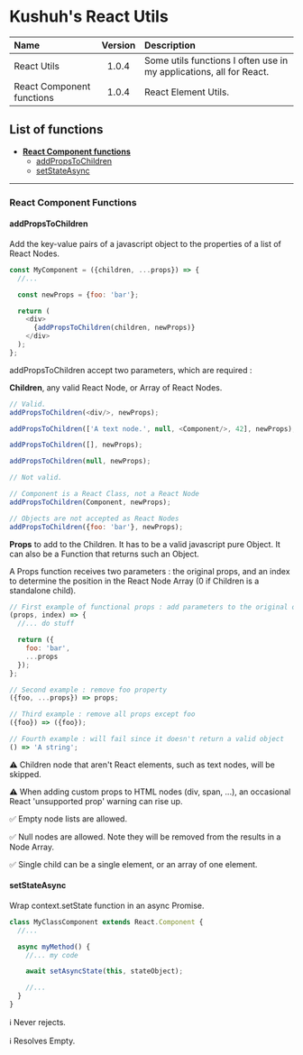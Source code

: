 # Kushuh's React Utils

|    Name     |  Version  |   Description  |
|    :---    |   :---:   |      :---      |  
| React Utils |   1.0.4   | Some utils functions I often use in my applications, all for React. |
| React Component functions |   1.0.4   | React Element Utils. |

## List of functions

* **[React Component functions](#react-component-functions)**
    * [addPropsToChildren](#addpropstochildren)
    * [setStateAsync](#setstateasync)

---
### React Component Functions

#### addPropsToChildren

Add the key-value pairs of a javascript object to the properties of a list of React Nodes.

```javascript
const MyComponent = ({children, ...props}) => {
  //...

  const newProps = {foo: 'bar'};

  return (
    <div>
      {addPropsToChildren(children, newProps)}
    </div>
  );
};
```

addPropsToChildren accept two parameters, which are required :

**Children**, any valid React Node, or Array of React Nodes.

```javascript
// Valid.
addPropsToChildren(<div/>, newProps);

addPropsToChildren(['A text node.', null, <Component/>, 42], newProps);

addPropsToChildren([], newProps);

addPropsToChildren(null, newProps);

// Not valid.

// Component is a React Class, not a React Node
addPropsToChildren(Component, newProps);

// Objects are not accepted as React Nodes
addPropsToChildren({foo: 'bar'}, newProps);
```

**Props** to add to the Children. It has to be a valid javascript pure Object. It can also be a Function that returns such an Object.

A Props function receives two parameters : the original props, and an index to determine the position in the React Node Array (0 if Children is a standalone child).
```javascript
// First example of functional props : add parameters to the original ones.
(props, index) => {
  //... do stuff

  return ({
    foo: 'bar',
    ...props
  });
};

// Second example : remove foo property
({foo, ...props}) => props;

// Third example : remove all props except foo
({foo}) => ({foo});

// Fourth example : will fail since it doesn't return a valid object
() => 'A string';
```

⚠️ Children node that aren't React elements, such as text nodes, will be skipped.

⚠️ When adding custom props to HTML nodes (div, span, ...), an occasional React 'unsupported prop' warning can rise up.

✅ Empty node lists are allowed.

✅ Null nodes are allowed. Note they will be removed from the results in a Node Array.

✅ Single child can be a single element, or an array of one element.

#### setStateAsync

Wrap context.setState function in an async Promise.

```javascript
class MyClassComponent extends React.Component {
  //...

  async myMethod() {
    //... my code

    await setAsyncState(this, stateObject);

    //...
  }
}
```

ℹ️ Never rejects.

ℹ️ Resolves Empty.